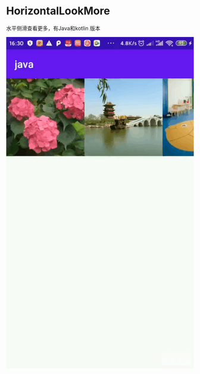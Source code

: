 # HorizontalLookMore
水平侧滑查看更多，有Java和kotlin 版本

<img src="https://github.com/jiaowenzheng/HorizontalLookMore/raw/master/gifhome_544x960_4s.gif"/>
